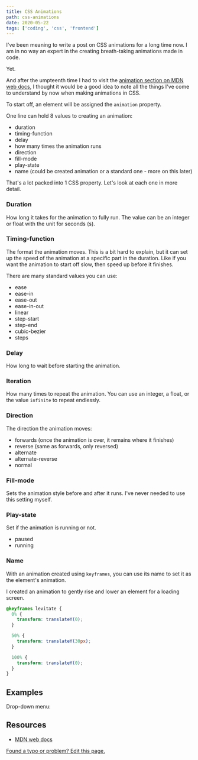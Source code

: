 ```yaml
---
title: CSS Animations
path: css-animations
date: 2020-05-22
tags: ['coding', 'css', 'frontend']
---
```


I've been meaning to write a post on CSS animations for a long time now. I am in no way an expert in the creating breath-taking animations made in code.

Yet.

And after the umpteenth time I had to visit the [animation section on MDN web docs](https://developer.mozilla.org/en-US/docs/Web/CSS/animation), I thought it would be a good idea to note all the things I've come to understand by now when making animations in CSS.

To start off, an element will be assigned the `animation` property.

One line can hold 8 values to creating an animation:

- duration
- timing-function
- delay
- how many times the animation runs
- direction
- fill-mode
- play-state
- name (could be created animation or a standard one - more on this later)

That's a lot packed into 1 CSS property. Let's look at each one in more detail.

### Duration

How long it takes for the animation to fully run. The value can be an integer or float with the unit for seconds (s).

### Timing-function

The format the animation moves. This is a bit hard to explain, but it can set up the speed of the animation at a specific part in the duration. Like if you want the animation to start off slow, then speed up before it finishes.

There are many standard values you can use:

- ease
- ease-in
- ease-out
- ease-in-out
- linear
- step-start
- step-end
- cubic-bezier
- steps

### Delay

How long to wait before starting the animation.

### Iteration

How many times to repeat the animation. You can use an integer, a float, or the value `infinite` to repeat endlessly.

### Direction

The direction the animation moves:

- forwards (once the animation is over, it remains where it finishes)
- reverse (same as forwards, only reversed)
- alternate
- alternate-reverse
- normal

### Fill-mode

Sets the animation style before and after it runs. I've never needed to use this setting myself.

### Play-state

Set if the animation is running or not.

- paused
- running

### Name

With an animation created using `keyframes`, you can use its name to set it as the element's animation.

I created an animation to gently rise and lower an element for a loading screen.

```css
@keyframes levitate {
  0% {
    transform: translateY(0);
  }

  50% {
    transform: translateY(30px);
  }

  100% {
    transform: translateY(0);
  }
}
```

## Examples

Drop-down menu:


## Resources

- [MDN web docs](https://developer.mozilla.org/en-US/docs/Web/CSS/animation)





[Found a typo or problem? Edit this page.](https://github.com/Dana94/website/blob/master/blog/)
